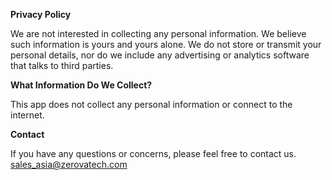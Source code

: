 **Privacy Policy**

We are not interested in collecting any personal information. We believe such information is yours and yours alone. We do not store or transmit your personal details, nor do we include any advertising or analytics software that talks to third parties.

**What Information Do We Collect?**

This app does not collect any personal information or connect to the internet. 


**Contact**

If you have any questions or concerns, please feel free to contact us.
sales_asia@zerovatech.com
